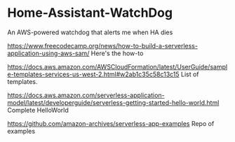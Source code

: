 # Home-Assistant-WatchDog
An AWS-powered watchdog that alerts me when HA dies

https://www.freecodecamp.org/news/how-to-build-a-serverless-application-using-aws-sam/
Here's the how-to

https://docs.aws.amazon.com/AWSCloudFormation/latest/UserGuide/sample-templates-services-us-west-2.html#w2ab1c35c58c13c15
List of templates.

https://docs.aws.amazon.com/serverless-application-model/latest/developerguide/serverless-getting-started-hello-world.html
Complete HelloWorld

https://github.com/amazon-archives/serverless-app-examples
Repo of examples


